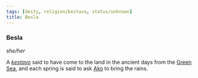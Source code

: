 ```yaml
---
tags: [deity, religion/kestavo, status/unknown]
title: Besla
---
```

### Besla
*she/her*

A *[kestavo](<../../religions/kestavo/kestavo.md>)* said to have come to the land in the ancient days from the [Green Sea](<../../../gazetteer/green-sea.md>), and each spring is said to ask [Ako](<../high-gods/ako.md>) to bring the rains.

